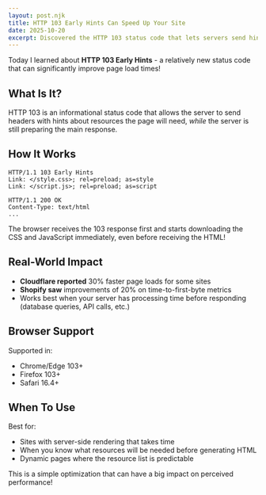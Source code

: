 ```yaml
---
layout: post.njk
title: HTTP 103 Early Hints Can Speed Up Your Site
date: 2025-10-20
excerpt: Discovered the HTTP 103 status code that lets servers send hints about resources while generating the main response.
---
```


Today I learned about **HTTP 103 Early Hints** - a relatively new status code that can significantly improve page load times!

## What Is It?

HTTP 103 is an informational status code that allows the server to send headers with hints about resources the page will need, *while* the server is still preparing the main response.

## How It Works

```http
HTTP/1.1 103 Early Hints
Link: </style.css>; rel=preload; as=style
Link: </script.js>; rel=preload; as=script

HTTP/1.1 200 OK
Content-Type: text/html
...
```

The browser receives the 103 response first and starts downloading the CSS and JavaScript immediately, even before receiving the HTML!

## Real-World Impact

- **Cloudflare reported** 30% faster page loads for some sites
- **Shopify saw** improvements of 20% on time-to-first-byte metrics
- Works best when your server has processing time before responding (database queries, API calls, etc.)

## Browser Support

Supported in:
- Chrome/Edge 103+
- Firefox 103+
- Safari 16.4+

## When To Use

Best for:
- Sites with server-side rendering that takes time
- When you know what resources will be needed before generating HTML
- Dynamic pages where the resource list is predictable

This is a simple optimization that can have a big impact on perceived performance!
